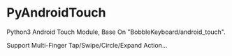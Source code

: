 # PyAndroidTouch

Python3 Android Touch Module, Base On "BobbleKeyboard/android_touch". 

Support Multi-Finger Tap/Swipe/Circle/Expand Action...